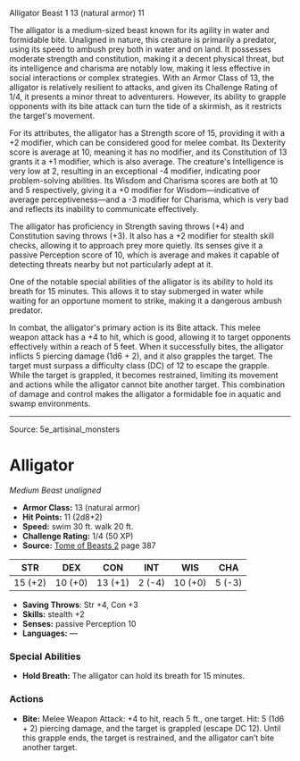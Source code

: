 <MonsterName/>Alligator</MonsterName>
<CreatureType/>Beast</CreatureType>
<CR/>1</CR>
<AC/>13 (natural armor)</AC>
<HP/>11</HP>
<summary>The alligator is a medium-sized beast known for its agility in water and formidable bite. Unaligned in nature, this creature is primarily a predator, using its speed to ambush prey both in water and on land. It possesses moderate strength and constitution, making it a decent physical threat, but its intelligence and charisma are notably low, making it less effective in social interactions or complex strategies. With an Armor Class of 13, the alligator is relatively resilient to attacks, and given its Challenge Rating of 1/4, it presents a minor threat to adventurers. However, its ability to grapple opponents with its bite attack can turn the tide of a skirmish, as it restricts the target's movement.</summary>

<detail>

For its attributes, the alligator has a Strength score of 15, providing it with a +2 modifier, which can be considered good for melee combat. Its Dexterity score is average at 10, meaning it has no modifier, and its Constitution of 13 grants it a +1 modifier, which is also average. The creature's Intelligence is very low at 2, resulting in an exceptional -4 modifier, indicating poor problem-solving abilities. Its Wisdom and Charisma scores are both at 10 and 5 respectively, giving it a +0 modifier for Wisdom—indicative of average perceptiveness—and a -3 modifier for Charisma, which is very bad and reflects its inability to communicate effectively.

The alligator has proficiency in Strength saving throws (+4) and Constitution saving throws (+3). It also has a +2 modifier for stealth skill checks, allowing it to approach prey more quietly. Its senses give it a passive Perception score of 10, which is average and makes it capable of detecting threats nearby but not particularly adept at it.

One of the notable special abilities of the alligator is its ability to hold its breath for 15 minutes. This allows it to stay submerged in water while waiting for an opportune moment to strike, making it a dangerous ambush predator.

In combat, the alligator's primary action is its Bite attack. This melee weapon attack has a +4 to hit, which is good, allowing it to target opponents effectively within a reach of 5 feet. When it successfully bites, the alligator inflicts 5 piercing damage (1d6 + 2), and it also grapples the target. The target must surpass a difficulty class (DC) of 12 to escape the grapple. While the target is grappled, it becomes restrained, limiting its movement and actions while the alligator cannot bite another target. This combination of damage and control makes the alligator a formidable foe in aquatic and swamp environments.</detail>



---

Source: 5e_artisinal_monsters

# Alligator

*Medium* *Beast* *unaligned*

- **Armor Class:** 13 (natural armor)
- **Hit Points:** 11 (2d8+2)
- **Speed:** swim 30 ft. walk 20 ft.
- **Challenge Rating:** 1/4 (50 XP)
- **Source:** [Tome of Beasts 2](https://koboldpress.com/kpstore/product/tome-of-beasts-2-for-5th-edition) page 387

| STR | DEX | CON | INT | WIS | CHA |
| --- | --- | --- | --- | --- | --- |
| 15 (+2) | 10 (+0) | 13 (+1) | 2 (-4) | 10 (+0) | 5 (-3) |

- **Saving Throws**: Str +4, Con +3
- **Skills:** stealth +2
- **Senses:** passive Perception 10
- **Languages:** —

### Special Abilities

- **Hold Breath:** The alligator can hold its breath for 15 minutes.

### Actions

- **Bite:** Melee Weapon Attack: +4 to hit, reach 5 ft., one target. Hit: 5 (1d6 + 2) piercing damage, and the target is grappled (escape DC 12). Until this grapple ends, the target is restrained, and the alligator can’t bite another target.




